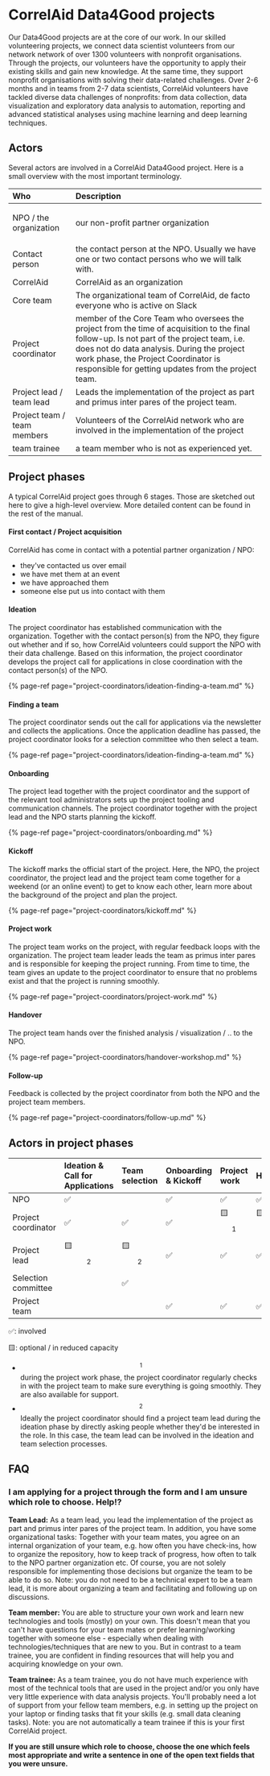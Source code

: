 # CorrelAid Data4Good projects

Our Data4Good projects are at the core of our work. In our skilled volunteering projects, we connect data scientist volunteers from our network network of over 1300 volunteers with nonprofit organisations. Through the projects, our volunteers have the opportunity to apply their existing skills and gain new knowledge. At the same time, they support nonprofit organisations with solving their data-related challenges. Over 2-6 months and in teams from 2-7 data scientists, CorrelAid volunteers have tackled diverse data challenges of nonprofits: from data collection, data visualization and exploratory data analysis to automation, reporting and advanced statistical analyses using machine learning and deep learning techniques.

## Actors

Several actors are involved in a CorrelAid Data4Good project. Here is a small overview with the most important terminology.

<table>
  <thead>
    <tr>
      <th style="text-align:left">Who</th>
      <th style="text-align:left">Description</th>
    </tr>
  </thead>
  <tbody>
    <tr>
      <td style="text-align:left">
        <p></p>
        <p>NPO / the organization</p>
      </td>
      <td style="text-align:left">
        <p></p>
        <p>our non-profit partner organization</p>
      </td>
    </tr>
    <tr>
      <td style="text-align:left">Contact person</td>
      <td style="text-align:left">the contact person at the NPO. Usually we have one or two contact persons
        who we will talk with.</td>
    </tr>
    <tr>
      <td style="text-align:left">CorrelAid</td>
      <td style="text-align:left">CorrelAid as an organization</td>
    </tr>
    <tr>
      <td style="text-align:left">Core team</td>
      <td style="text-align:left">The organizational team of CorrelAid, de facto everyone who is active
        on Slack</td>
    </tr>
    <tr>
      <td style="text-align:left">Project coordinator</td>
      <td style="text-align:left">member of the Core Team who oversees the project from the time of acquisition
        to the final follow-up. Is not part of the project team, i.e. does not
        do data analysis. During the project work phase, the Project Coordinator
        is responsible for getting updates from the project team.</td>
    </tr>
    <tr>
      <td style="text-align:left">Project lead / team lead</td>
      <td style="text-align:left">Leads the implementation of the project as part and primus inter pares
        of the project team.</td>
    </tr>
    <tr>
      <td style="text-align:left">Project team / team members</td>
      <td style="text-align:left">Volunteers of the CorrelAid network who are involved in the implementation
        of the project</td>
    </tr>
    <tr>
      <td style="text-align:left">team trainee</td>
      <td style="text-align:left">a team member who is not as experienced yet.</td>
    </tr>
  </tbody>
</table>

## Project phases

A typical CorrelAid project goes through 6 stages. Those are sketched out here to give a high-level overview. More detailed content can be found in the rest of the manual.

#### First contact / Project acquisition

CorrelAid has come in contact with a potential partner organization / NPO:

* they've contacted us over email
* we have met them at an event
* we have approached them 
* someone else put us into contact with them

#### Ideation

The project coordinator has established communication with the organization. Together with the contact person\(s\) from the NPO, they figure out whether and if so, how CorrelAid volunteers could support the NPO with their data challenge. Based on this information, the project coordinator develops the project call for applications in close coordination with the contact person\(s\) of the NPO.

{% page-ref page="project-coordinators/ideation-finding-a-team.md" %}

#### Finding a team

The project coordinator sends out the call for applications via the newsletter and collects the applications. Once the application deadline has passed, the project coordinator looks for a selection committee who then select a team. 

{% page-ref page="project-coordinators/ideation-finding-a-team.md" %}

#### Onboarding

The project lead together with the project coordinator and the support of the relevant tool administrators sets up the project tooling and communication channels. The project coordinator together with the project lead and the NPO starts planning the kickoff.

{% page-ref page="project-coordinators/onboarding.md" %}

#### Kickoff

The kickoff marks the official start of the project. Here, the NPO, the project coordinator, the project lead and the project team come together for a weekend \(or an online event\) to get to know each other, learn more about the background of the project and plan the project.

{% page-ref page="project-coordinators/kickoff.md" %}

#### Project work 

The project team works on the project, with regular feedback loops with the organization. The project team leader leads the team as primus inter pares and is responsible for keeping the project running. From time to time, the team gives an update to the project coordinator to ensure that no problems exist and that the project is running smoothly. 

{% page-ref page="project-coordinators/project-work.md" %}



#### Handover

The project team hands over the finished analysis / visualization / .. to the NPO. 

{% page-ref page="project-coordinators/handover-workshop.md" %}



#### Follow-up

Feedback is collected by the project coordinator from both the NPO and the project team members. 

{% page-ref page="project-coordinators/follow-up.md" %}



## Actors in project phases

|  | Ideation & Call for Applications | Team selection | Onboarding & Kickoff | Project work | Handover | Follow-up |
| :--- | :--- | :--- | :--- | :--- | :--- | :--- |
| NPO | ✅ |  | ✅ | ✅ | ✅ | ✅ |
| Project coordinator | ✅ | ✅ | ✅ | 🟨$$^1 $$  | 🟨 $$^1$$  | ✅ |
| Project lead | 🟨 $$^2$$  | 🟨 $$^2$$  | ✅ | ✅ | ✅ | ✅ |
| Selection committee |  | ✅ |  |  |  |  |
| Project team |  |  | ✅ | ✅ | ✅ | ✅ |

✅: involved

🟨: optional / in reduced capacity

* $$^1$$ during the project work phase, the project coordinator regularly checks in with the project team to make sure everything is going smoothly. They are also available for support.
* $$^2$$ Ideally the project coordinator should find a project team lead during the ideation phase by directly asking people whether they'd be interested in the role. In this case, the team lead can be involved in the ideation and team selection processes.



## FAQ

### I am applying for a project through the form and I am unsure which role to choose. Help!? <a id="which-project-role"></a>

  
**Team Lead:** As a team lead, you lead the implementation of the project as part and primus inter pares of the project team. In addition, you have some organizational tasks: Together with your team mates, you agree on an internal organization of your team, e.g. how often you have check-ins, how to organize the repository, how to keep track of progress, how often to talk to the NPO partner organization etc. Of course, you are not solely responsible for implementing those decisions but organize the team to be able to do so. Note: you do not need to be a technical expert to be a team lead, it is more about organizing a team and facilitating and following up on discussions. 

**Team member:** You are able to structure your own work and learn new technologies and tools \(mostly\) on your own. This doesn't mean that you can't have questions for your team mates or prefer learning/working together with someone else - especially when dealing with technologies/techniques that are new to you. But in contrast to a team trainee, you are confident in finding resources that will help you and acquiring knowledge on your own.

**Team trainee:** As a team trainee, you do not have much experience with most of the technical tools that are used in the project and/or you only have very little experience with data analysis projects. You'll probably need a lot of support from your fellow team members, e.g. in setting up the project on your laptop or finding tasks that fit your skills \(e.g. small data cleaning tasks\). Note: you are not automatically a team trainee if this is your first CorrelAid project.

**If you are still unsure which role to choose, choose the one which feels most appropriate and write a sentence in one of the open text fields that you were unsure.** 

